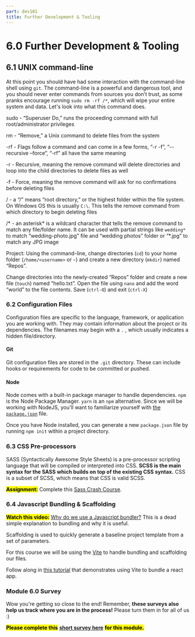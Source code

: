 ```yaml
---
part: dev101
title: Further Development & Tooling
---
```


# 6.0 Further Development & Tooling

## 6.1 UNIX command-line

At this point you should have had some interaction with the command-line shell using `git`. The command-line is a powerful and dangerous tool, and you should never enter commands from sources you don’t trust, as some pranks encourage running `sudo rm -rf /*`, which will wipe your entire system and data. Let's look into what this command does.

sudo - “Superuser Do,” runs the proceeding command with full root/administrator privileges

rm - “Remove,” a Unix command to delete files from the system

\-rf - Flags follow a command and can come in a few forms, “-r -f”, “--recursive –force”, “-rf” all have the same meaning

\-r - Recursive, meaning the remove command will delete directories and loop into the child directories to delete files as well

\-f - Force, meaning the remove command will ask for no confirmations before deleting files

/ - a “/” means “root directory,” or the highest folder within the file system. On Windows OS this is usually `C:\`. This tells the remove command from which directory to begin deleting files

/\* - an asterisk\* is a wildcard character that tells the remove command to match any file/folder name. It can be used with partial strings like `wedding*` to match “wedding-photo.jpg” file and “wedding photos” folder or “\*.jpg” to match any JPG image

Project: Using the command-line, change directories (`cd`) to your home folder (`/home/<username>` or `~`) and create a new directory (`mkdir`) named “Repos”.

Change directories into the newly-created “Repos” folder and create a new file (`touch`) named “hello.txt”. Open the file using `nano` and add the word “world” to the file contents. Save (`ctrl-O`) and exit (`ctrl-X`)

### 6.2 Configuration Files

Configuration files are specific to the language, framework, or application you are working with. They may contain information about the project or its dependencies. The filenames may begin with a `.` , which usually indicates a hidden file/directory.

#### Git

Git configuration files are stored in the `.git` directory. These can include hooks or requirements for code to be committed or pushed.

#### Node

Node comes with a built-in package manager to handle dependencies. `npm` is the Node Package Manager. `yarn` is an `npm` alternative. Since we will be working with NodeJS, you'll want to familiarize yourself with [the `package.json`](https://docs.npmjs.com/cli/v9/configuring-npm/package-json) file.

Once you have Node installed, you can generate a new `package.json` file by running `npm init` within a project directory.

### 6.3 CSS Pre-processors

SASS (Syntactically Awesome Style Sheets) is a pre-processor scripting language that will be compiled or interpreted into CSS. **SCSS is the main syntax for the SASS which builds on top of the existing CSS syntax.** CSS is a subset of SCSS, which means that CSS is valid SCSS.

<mark>**Assignment:**</mark> Complete this [Sass Crash Course](https://www.youtube.com/watch?v=Zz6eOVaaelI).

### 6.4 Javascript Bundling & Scaffolding

<mark>**Watch this video:**</mark> [Why do we use a Javascript bundler?](https://www.youtube.com/watch?v=3UWlufSzO4k) This is a dead simple explanation to bundling and why it is useful.

Scaffolding is used to quickly generate a baseline project template from a set of parameters.

For this course we will be using the [Vite](https://vitejs.dev/) to handle bundling and scaffolding our files.

Follow along in [this tutorial](https://codedamn.com/news/javascript/what-is-vite-js) that demonstrates using Vite to bundle a react app.

### Module 6.0 Survey

Wow you're getting so close to the end! Remember, **these surveys also help us track where you are in the process!** Please turn them in for all of us :)

<mark>**Please complete this**</mark> [**short survey here**](https://docs.google.com/forms/d/e/1FAIpQLSeSNkXXal1MJVstUu3Asmsb56qeADTPdGIVNzzV5Hv8LUjzeA/viewform) <mark>**for this module.**</mark>
